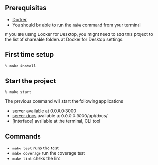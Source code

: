 ## Prerequisites

- [Docker](https://www.docker.com/products/docker-desktop)
- You should be able to run the `make` command from your terminal

If you are using Docker for Desktop, you might need to add this project to the list of shareable folders at Docker for Desktop settings.

## First time setup

```bash
% make install
```

## Start the project

```bash
% make start
```

The previous command will start the following applications

- [server](http://0.0.0.0:3000) available at 0.0.0.0:3000
- [server docs](http://0.0.0.0:3000/api/docs/) available at 0.0.0.0:3000/api/docs/
- [interface] available at the terminal, CLI tool 

## Commands

- `make test` runs the test
- `make coverage` run the coverage test
- `make lint` cheks the lint
